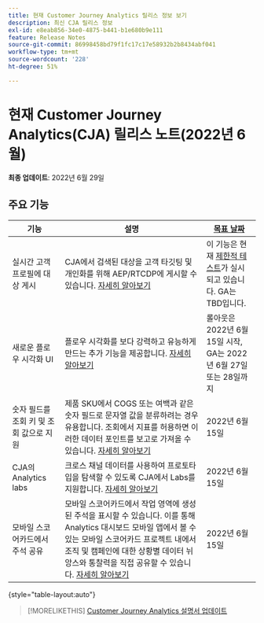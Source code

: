 ```yaml
---
title: 현재 Customer Journey Analytics 릴리스 정보 보기
description: 최신 CJA 릴리스 정보
exl-id: e8eab856-34e0-4875-b441-b1e680b9e111
feature: Release Notes
source-git-commit: 86998458bd79f1fc17c17e58932b2b8434abf041
workflow-type: tm+mt
source-wordcount: '228'
ht-degree: 51%

---
```


# 현재 Customer Journey Analytics(CJA) 릴리스 노트(2022년 6월)

**최종 업데이트**: 2022년 6월 29일

## 주요 기능

| 기능 | 설명 | [목표 날짜](/help/release-notes/releases.md) |
| ----------- | ---------- | ----- |
| 실시간 고객 프로필에 대상 게시 | CJA에서 검색된 대상을 고객 타깃팅 및 개인화를 위해 AEP/RTCDP에 게시할 수 있습니다. [자세히 알아보기](https://experienceleague.adobe.com/docs/analytics-platform/using/cja-components/audiences/audiences-overview.html?lang=en) | 이 기능은 현재 [제한적 테스트](/help/release-notes/releases.md)가 실시되고 있습니다. GA는 TBD입니다. |
| 새로운 플로우 시각화 UI | 플로우 시각화를 보다 강력하고 유능하게 만드는 추가 기능을 제공합니다. [자세히 알아보기](/help/analysis-workspace/visualizations/c-flow/create-flow.md) | 롤아웃은 2022년 6월 15일 시작, GA는 2022년 6월 27일 또는 28일까지 |
| 숫자 필드를 조회 키 및 조회 값으로 지원 | 제품 SKU에서 COGS 또는 여백과 같은 숫자 필드로 문자열 값을 분류하려는 경우 유용합니다. 조회에서 지표를 허용하면 이러한 데이터 포인트를 보고로 가져올 수 있습니다. [자세히 알아보기](https://experienceleague.adobe.com/docs/analytics-platform/using/cja-connections/create-connection.html#numeric) | 2022년 6월 15일 |
| CJA의 Analytics labs | 크로스 채널 데이터를 사용하여 프로토타입을 탐색할 수 있도록 CJA에서 Labs를 지원합니다. [자세히 알아보기](/help/labs/labs.md) | 2022년 6월 15일 |
| 모바일 스코어카드에서 주석 공유 | 모바일 스코어카드에서 작업 영역에 생성된 주석을 표시할 수 있습니다. 이를 통해 Analytics 대시보드 모바일 앱에서 볼 수 있는 모바일 스코어카드 프로젝트 내에서 조직 및 캠페인에 대한 상황별 데이터 뉘앙스와 통찰력을 직접 공유할 수 있습니다. [자세히 알아보기](/help/components/annotations/mobile-annotations.md) | 2022년 6월 15일 |

{style=&quot;table-layout:auto&quot;}

>[!MORELIKETHIS]
>[Customer Journey Analytics 설명서 업데이트](/help/release-notes/doc-changes.md)
